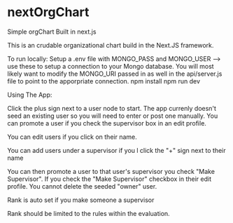 # nextOrgChart
Simple orgChart Built in next.js


This is an crudable organizational chart build in the Next.JS framework.

To run locally:
Setup a .env file with MONGO_PASS and MONGO_USER --> use these to setup a connection to your Mongo database.
You will most likely want to modify the MONGO_URI passed in as well in the api/server.js file to point to the apporpriate connection.
npm install
npm run dev


Using The App:

Click the plus sign next to a user node to start. The app currenly doesn't seed an existing user so you will need to enter or post one manually. You can promote a user if you check the supervisor box in an edit profile.

You can edit users if you click on their name.

You can add users under a supervisor if you l click the "+" sign next to their name

 You can then promote a user to that user's supervisor  you check "Make Supervisor". If you check the "Make Supervisor" checkbox in their edit profile. You cannot delete the seeded "owner" user.

Rank is auto set if you make someone a supervisor 

Rank should be limited to the rules within the evaluation.
